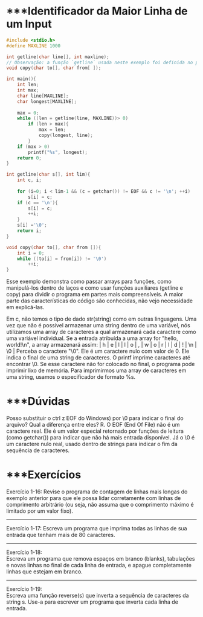 # ***Identificador da Maior Linha de um Input

```c
#include <stdio.h>
#define MAXLINE 1000

int getline(char line[], int maxline);
// Observação: a função `getline` usada neste exemplo foi definida no próprio programa, não é a mesma função existente na biblioteca padrão de C moderna.
void copy(char to[], char from[ ]);

int main(){
	int len;
	int max;
	char line[MAXLINE];
	char longest[MAXLINE];
	
	max = 0;
	while ((len = getline(line, MAXLINE))> 0)
		if (len > max){
			max = len;
			copy(longest, line);
		}
	if (max > 0)
		printf("%s", longest);
	return 0;
}

int getline(char s[], int lim){
	int c, i;
	
	for (i=0; i < lim-1 && (c = getchar()) != EOF && c != '\n'; ++i)
		s[i] = c;
	if (c == '\n'){
		s[i] = c;
		++i;
	}
	s[i] ='\0';
	return i;
}

void copy(char to[], char from []){
	int i = 0;
	while ((to[i] = from[i]) != '\0')
		++i;
}

```

Esse exemplo demonstra como passar arrays para funções, como manipulá-los dentro de laços e como usar funções auxiliares (getline e copy) para dividir o programa em partes mais compreensíveis. A maior parte das características do código são conhecidas, não vejo necessidade em explicá-las. 

Em c, não temos o tipo de dado str(string) como em outras linguagens. Uma vez que não é possível armazenar uma string dentro de uma variável, nós utilizamos uma array de caracteres a qual armazenará cada caractere como uma variável individual. Se a entrada atribuída a uma array for "hello, world!\n", a array armazenará assim:
| h | e | l | l | o | , | w | o | r | l | d | ! | \n | \0 |
Perceba o caractere "\0". Ele é um caractere nulo com valor de 0. Ele indica o final de uma string de caracteres. O printf imprime caracteres até encontrar \0. Se esse caractere não for colocado no final, o programa pode imprimir lixo de memória.
Para imprimirmos uma array de caracteres em uma string, usamos o especificador de formato %s.
# ***Dúvidas

Posso substituir o ctrl z EOF do Windows) por \0 para indicar o final do arquivo? Qual a diferença entre eles?
R. O EOF (End Of File) não é um caractere real. Ele é um valor especial retornado por funções de leitura (como getchar()) para indicar que não há mais entrada disponível.  Já o \0 é um caractere nulo real, usado dentro de strings para indicar o fim da sequência de caracteres.
# ***Exercícios

Exercício 1-16: 
Revise o programa de contagem de linhas mais longas do exemplo anterior para que ele possa lidar corretamente com linhas de comprimento arbitrário (ou seja, não assuma que o comprimento máximo é limitado por um valor fixo).

---

Exercício 1-17:
Escreva um programa que imprima todas as linhas de sua entrada que tenham mais de 80 caracteres.

---

Exercício 1-18:  
Escreva um programa que remova espaços em branco (blanks), tabulações e novas linhas no final de cada linha de entrada, e apague completamente linhas que estejam em branco.

---

Exercício 1-19:  
Escreva uma função reverse(s) que inverta a sequência de caracteres da string s. Use-a para escrever um programa que inverta cada linha de entrada.
